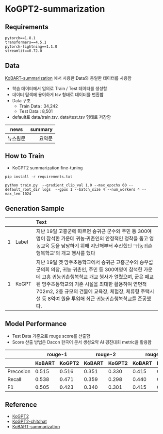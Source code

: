 # KoGPT2-summarization

## Requirements
```
pytorch==1.8.1
transformers==4.5.1
pytorch-lightning==1.1.0
streamlit==0.72.0
```
## Data
[KoBART-summarization](https://github.com/seujung/KoBART-summarization) 에서 사용한 Data와 동일한 데이터를 사용함

- 학습 데이터에서 임의로 Train / Test 데이터를 생성함
- 데이터 탐색에 용이하게 tsv 형태로 데이터를 변환함
- Data 구조
    - Train Data : 34,242
    - Test Data : 8,501
- default로 data/train.tsv, data/test.tsv 형태로 저장함
  
| news  | summary |
|-------|--------:|
| 뉴스원문| 요약문 | 

## How to Train
- KoGPT2 summarization fine-tuning
```
pip install -r requirements.txt

python train.py  --gradient_clip_val 1.0 --max_epochs 60 --default_root_dir logs  --gpus 1 --batch_size 4 --num_workers 4 --max_len 1024
```
## Generation Sample
| ||Text|
|-------|:--------|:--------|
|1|Label|지난 19일 고흥군에 따르면 송귀근 군수와 주민 등 300여 명이 참석한 가운데 귀농·귀촌인의 안정적인 정착을 돕고 영농교육 등을 담당하기 위해 지난해부터 추진했던 ‘귀농귀촌 행복학교'의 개교 행사를 했다|
|1|KoGPT|지난 19일 옛 망주초등학교에서 송귀근 고흥군수와 송우섭 군의회 의장, 귀농·귀촌인, 주민 등 300여명이 참석한 가운데 고흥 귀농귀촌행복학교 개교 행사가 열렸으며, 군은 폐교된 망주초등학교의 기존 시설을 최대한 활용하여 연면적 702m2, 2층 규모의 건물에 교육장, 체험장, 체류형 주택시설 등 8억여 원을 투입해 최근 귀농귀촌행복학교를 준공했다.|


## Model Performance
- Test Data 기준으로 rouge score를 산출함
- Score 산출 방법은 Dacon 한국어 문서 생성요약 AI 경진대회 metric을 활용함
  
<table>
    <thead>
        <tr>
            <th> </th>
            <th colspan=2>rouge-1</th>
            <th colspan=2>rouge-2</th>
            <th colspan=2>rouge-l</th>
        </tr>
        <tr>
            <th></th>
            <th>KoBART</th>
            <th>KoGPT2</th>
            <th>KoBART</th>
            <th>KoGPT2</th>
            <th>KoBART</th>
            <th>KoGPT2</th>
        </tr>
    </thead>
    <tbody>
        <tr>
            <td>Precosion</td>
            <td>0.515</td>
            <td>0.516</td>
            <td>0.351</td>
            <td>0.330</td>
            <td>0.415</td>
            <td>0.423</td>
        </tr>
        <tr>
            <td>Recall</td>
            <td>0.538</td>
            <td>0.471</td>
            <td>0.359</td>
            <td>0.298</td>
            <td>0.440</td>
            <td>0.383</td>
        </tr>
        <tr>
            <td>F1</td>
            <td>0.505</td>
            <td>0.423</td>
            <td>0.340</td>
            <td>0.301</td>
            <td>0.415</td>
            <td>0.386</td>
        </tr>
    </tbody>
</table>

## Reference
- [KoGPT2](https://github.com/SKT-AI/KoGPT2)
- [KoGPT2-chitchat](https://github.com/haven-jeon/KoGPT2-chatbot)
- [KoBART-summarization](https://github.com/seujung/KoBART-summarization)